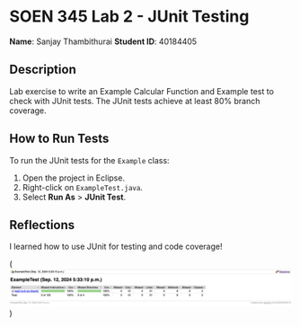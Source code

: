 # SOEN 345 Lab 2 - JUnit Testing

**Name**: Sanjay Thambithurai 
**Student ID**: 40184405 

## Description

Lab exercise to write an Example Calcular Function and Example test to check with JUnit tests. The JUnit tests achieve at least 80% branch coverage.


## How to Run Tests

To run the JUnit tests for the `Example` class:
1. Open the project in Eclipse.
2. Right-click on `ExampleTest.java`.
3. Select **Run As** > **JUnit Test**.

## Reflections

I learned how to use JUnit for testing and code coverage!

(![Branch Coverage](branch_coverage.png)
)

